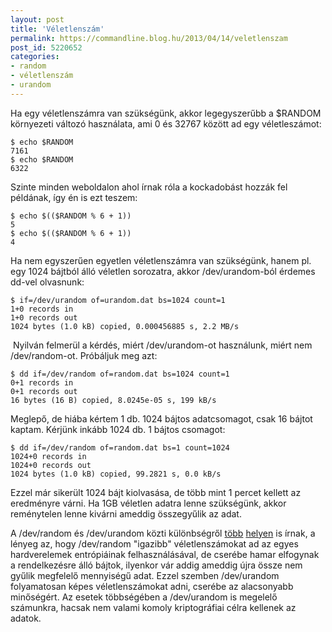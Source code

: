 ```yaml
---
layout: post
title: 'Véletlenszám'
permalink: https://commandline.blog.hu/2013/04/14/veletlenszam
post_id: 5220652
categories: 
- random
- véletlenszám
- urandom
---
```


Ha egy véletlenszámra van szükségünk, akkor legegyszerűbb a $RANDOM környezeti változó használata, ami 0 és 32767 között ad egy véletleszámot:

```
$ echo $RANDOM
7161
$ echo $RANDOM
6322
```

Szinte minden weboldalon ahol írnak róla a kockadobást hozzák fel példának, így én is ezt teszem:

```
$ echo $(($RANDOM % 6 + 1))
5
$ echo $(($RANDOM % 6 + 1))
4
```

Ha nem egyszerűen egyetlen véletlenszámra van szükségünk, hanem pl. egy 1024 bájtból álló véletlen sorozatra, akkor /dev/urandom-ból érdemes dd-vel olvasnunk:

```
$ if=/dev/urandom of=urandom.dat bs=1024 count=1
1+0 records in
1+0 records out
1024 bytes (1.0 kB) copied, 0.000456885 s, 2.2 MB/s
```

 Nyilván felmerül a kérdés, miért /dev/urandom-ot használunk, miért nem /dev/random-ot. Próbáljuk meg azt:

```
$ dd if=/dev/random of=random.dat bs=1024 count=1
0+1 records in
0+1 records out
16 bytes (16 B) copied, 8.0245e-05 s, 199 kB/s
```

Meglepő, de hiába kértem 1 db. 1024 bájtos adatcsomagot, csak 16 bájtot kaptam. Kérjünk inkább 1024 db. 1 bájtos csomagot:

```
$ dd if=/dev/random of=random.dat bs=1 count=1024
1024+0 records in
1024+0 records out
1024 bytes (1.0 kB) copied, 99.2821 s, 0.0 kB/s
```

Ezzel már sikerült 1024 bájt kiolvasása, de több mint 1 percet kellett az eredményre várni. Ha 1GB véletlen adatra lenne szükségünk, akkor reménytelen lenne kivárni ameddig összegyűlik az adat.

A /dev/random és /dev/urandom közti különbségről 
[több](http://en.wikipedia.org/wiki//dev/random) 
[helyen](http://stackoverflow.com/q/5635277/21348) is írnak, a lényeg az, hogy /dev/random "igazibb" véletlenszámokat ad az egyes hardverelemek entrópiáinak felhasználásával, de cserébe hamar elfogynak a rendelkezésre álló bájtok, ilyenkor vár addig ameddig újra össze nem gyűlik megfelelő mennyiségű adat. Ezzel szemben /dev/urandom folyamatosan képes véletlenszámokat adni, cserébe az alacsonyabb minőségért. Az esetek többségében a /dev/urandom is megelelő számunkra, hacsak nem valami komoly kriptográfiai célra kellenek az adatok.